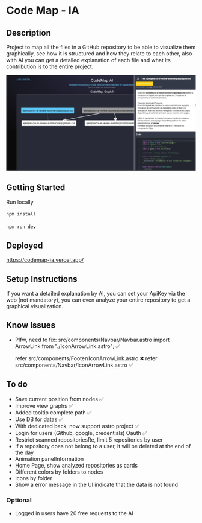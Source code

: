 # Code Map - IA

## Description
Project to map all the files in a GitHub repository to be able to visualize them graphically, see how it is structured and how they relate to each other, also with AI you can get a detailed explanation of each file and what its contribution is to the entire project.

![](/public/hero.webp)

## Getting Started
Run locally
```bash
npm install

npm run dev
```

## Deployed
https://codemap-ia.vercel.app/

## Setup Instructions
If you want a detailed explanation by AI, you can set your ApiKey via the web (not mandatory), you can even analyze your entire repository to get a graphical visualization.

## Know Issues
* Plfw, need to fix:
src/components/Navbar/Navbar.astro
  import ArrowLink from "./IconArrowLink.astro"; ✅

  refer src/components/Footer/IconArrowLink.astro ❌
  refer src/components/Navbar/IconArrowLink.astro ✅

## To do
* Save current position from nodes ✅
* Improve view graphs ✅
* Added tooltip complete path ✅
* Use DB for datas ✅
* With dedicated back, now support astro project ✅
* Login for users (Github, google, credentials) Oauth ✅
* Restrict scanned repositoriesRe, limit 5 repositories by user
* If a repository does not belong to a user, it will be deleted at the end of the day
* Animation panelInformation
* Home Page, show analyzed repositories as cards
* Different colors by folders to nodes
* Icons by folder
* Show a error message in the UI indicate that the data is not found

### Optional
* Logged in users have 20 free requests to the AI
